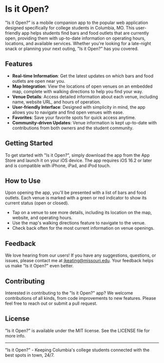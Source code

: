 # Is it Open?

"Is it Open?" is a mobile companion app to the popular web application designed specifically for college students in Columbia, MO. This user-friendly app helps students find bars and food outlets that are currently open, providing them with up-to-date information on operating hours, locations, and available services. Whether you're looking for a late-night snack or planning your next outing, "Is it Open?" has you covered.

## Features

- **Real-time Information**: Get the latest updates on which bars and food outlets are open near you.
- **Map Integration**: View the locations of open venues on an embedded map, complete with walking directions to help you find your way.
- **Venue Details**: Access detailed information about each venue, including name, website URL, and hours of operation.
- **User-friendly Interface**: Designed with simplicity in mind, the app allows you to navigate and find open venues with ease.
- **Favorites**: Save your favorite spots for quick access anytime.
- **Community-driven Updates**: Venue information is kept up-to-date with contributions from both owners and the student community.

## Getting Started

To get started with "Is it Open?", simply download the app from the App Store and launch it on your iOS device. The app requires iOS 16.2 or later and is compatible with iPhone, iPad, and iPod touch.

## How to Use

Upon opening the app, you'll be presented with a list of bars and food outlets. Each venue is marked with a green or red indicator to show its current status (open or closed).

- Tap on a venue to see more details, including its location on the map, website, and operating hours.
- Use the map's walking directions feature to navigate to the venue.
- Check back often for the most current information on venue openings.

## Feedback

We love hearing from our users! If you have any suggestions, questions, or issues, please contact me at jkeating@missouri.edu. Your feedback helps us make "Is it Open?" even better.

## Contributing

Interested in contributing to the "Is it Open?" app? We welcome contributions of all kinds, from code improvements to new features. Please feel free to reach out or submit a pull request.

## License

"Is it Open?" is available under the MIT license. See the LICENSE file for more info.

---

"Is it Open?" - Keeping Columbia's college students connected with the best spots in town, 24/7.
